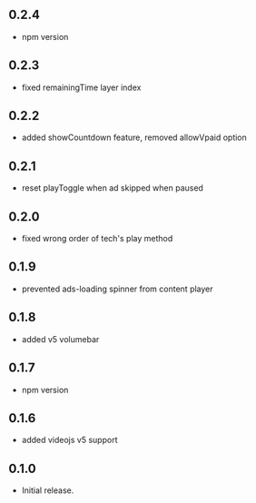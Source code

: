 ## 0.2.4

* npm version

## 0.2.3

* fixed remainingTime layer index

## 0.2.2

* added showCountdown feature, removed allowVpaid option

## 0.2.1

* reset playToggle when ad skipped when paused

## 0.2.0

* fixed wrong order of tech's play method

## 0.1.9

* prevented ads-loading spinner from content player

## 0.1.8

* added v5 volumebar

## 0.1.7

* npm version

## 0.1.6

* added videojs v5 support

## 0.1.0

* Initial release.